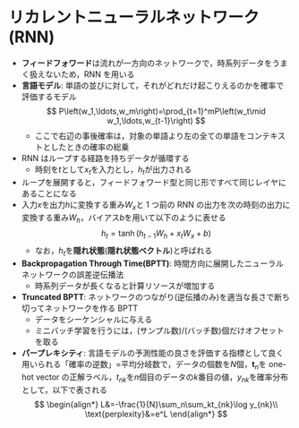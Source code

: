 # リカレントニューラルネットワーク(RNN)

- **フィードフォワード**は流れが一方向のネットワークで，時系列データをうまく扱えないため，RNN を用いる
- **言語モデル**: 単語の並びに対して，それがどれだけ起こりえるのかを確率で評価するモデル
  $$
  P\left(w_1,\ldots,w_m\right)=\prod_{t=1}^mP\left(w_t\mid w_1,\ldots,w_{t-1}\right)
  $$
  - ここで右辺の事後確率は，対象の単語より左の全ての単語をコンテキストとしたときの確率の総乗
- RNN はループする経路を持ちデータが循環する
  - 時刻を$t$として$x_t$を入力とし，$h_t$が出力される
- ループを展開すると，フィードフォワード型と同じ形ですべて同じレイヤにあることになる
- 入力$x$を出力$h$に変換する重み$W_x$と 1 つ前の RNN の出力を次の時刻の出力に変換する重み$W_h$，バイアス$b$を用いて以下のように表せる
  $$
  h_t=\tanh\left(h_{t-1}W_h+x_tW_x+b\right)
  $$
  - なお，$h_t$を**隠れ状態**(**隠れ状態ベクトル**)と呼ばれる
- **Backpropagation Through Time(BPTT)**: 時間方向に展開したニューラルネットワークの誤差逆伝播法
  - 時系列データが長くなると計算リソースが増加する
- **Truncated BPTT**: ネットワークのつながり(逆伝播のみ)を適当な長さで断ち切ってネットワークを作る BPTT
  - データをシーケンシャルに与える
  - ミニバッチ学習を行うには，(サンプル数)/(バッチ数)個だけオフセットを取る
- **パープレキシティ**: 言語モデルの予測性能の良さを評価する指標として良く用いられる「確率の逆数」=平均分岐数で，データの個数を$N$個，$\mathbf{t}_n$を one-hot vector の正解ラベル，$t_{nk}$を$n$個目のデータの$k$番目の値，$y_{nk}$を確率分布として，以下で表される
  $$
  \begin{align*}
    L&=-\frac{1}{N}\sum_n\sum_kt_{nk}\log y_{nk}\\
    \text{perplexity}&=e^L
  \end{align*}
  $$
